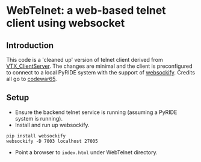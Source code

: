 # WebTelnet: a web-based telnet client using websocket

## Introduction
This code is a 'cleaned up' version of telnet client derived from [VTX_ClientServer](https://github.com/codewar65/VTX_ClientServer). The changes are minimal and the client is preconfigured to connect to a local PyRIDE system with the support of [websockify](https://github.com/novnc/websockify). Credits all go to [codewar65](https://github.com/codewar65).

## Setup
* Ensure the backend telnet service is running (assuming a PyRIDE system is running).
* Install and run up websockify.

```
pip install websockify
websockify -D 7003 localhost 27005
```
* Point a browser to ```index.html``` under WebTelnet directory.
